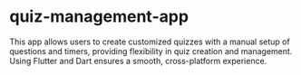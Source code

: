 # quiz-management-app
 This app allows users to create customized quizzes with a manual setup of questions and timers, providing flexibility in quiz creation and management. Using Flutter and Dart ensures a smooth, cross-platform experience.
